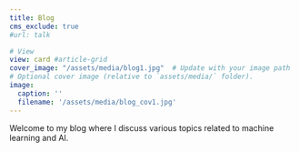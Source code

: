 ```yaml
---
title: Blog
cms_exclude: true
#url: talk

# View
view: card #article-grid
cover_image: "/assets/media/blog1.jpg"  # Update with your image path
# Optional cover image (relative to `assets/media/` folder).
image:
  caption: ''
  filename: '/assets/media/blog_cov1.jpg'
---
```

Welcome to my blog where I discuss various topics related to machine learning and AI.